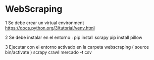 # WebScraping
1 Se debe crear un virtual environment 
  https://docs.python.org/3/tutorial/venv.html
  
2 Se debe instalar en el entorno :
  pip install scrapy 
  pip install pillow

3 Ejecutar con el entorno activado en la carpeta webscraping ( source bin/activate )
  scrapy crawl mercado -t csv 
  
